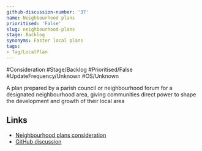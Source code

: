 ```yaml
---
github-discussion-number: '37'
name: Neighbourhood plans
prioritised: 'False'
slug: neighbourhood-plans
stage: Backlog
synonyms: Faster local plans
tags:
- Tag/LocalPlan
---
```


#Consideration #Stage/Backlog #Prioritised/False #UpdateFrequency/Unknown #OS/Unknown

A plan prepared by a parish council or neighbourhood forum for a designated neighbourhood area, giving communities direct power to shape the development and growth of their local area

## Links

* [Neighbourhood plans consideration](https://design.planning.data.gov.uk/planning-consideration/neighbourhood-plans)
* [GitHub discussion](https://github.com/digital-land/data-standards-backlog/discussions/37)